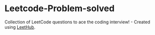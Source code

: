 # Leetcode-Problem-solved
Collection of LeetCode questions to ace the coding interview! - Created using [LeetHub](https://github.com/QasimWani/LeetHub).
